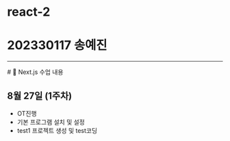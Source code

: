 # react-2
<h1>202330117 송예진</h1>
<hr>
# 📘 Next.js 수업 내용

## 8월 27일 (1주차)

- OT진행
- 기본 프로그램 설치 및 설정
- test1 프로젝트 생성 및 test코딩
